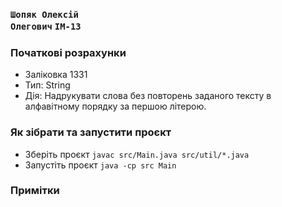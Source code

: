 ### <code>Шопяк Олексій Олегович</code> <code>ІМ-13</code>

### Початкові розрахунки
- Заліковка 1331
- Тип: String
- Дія: Надрукувати слова без повторень заданого тексту в алфавітному порядку за першою літерою. 


### Як зібрати та запустити проєкт
- Зберіть проєкт <code>javac src/Main.java src/util/*.java</code>
- Запустіть проєкт <code>java -cp src Main</code>

### Примітки
